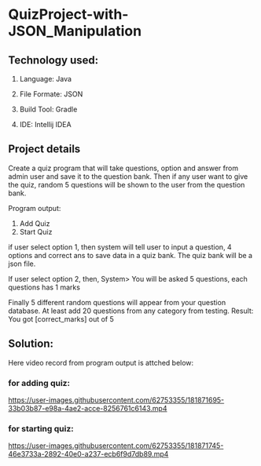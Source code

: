 # QuizProject-with-JSON_Manipulation  

## Technology used: 

1. Language:  Java   

2. File Formate: JSON

3. Build Tool:  Gradle  

4. IDE:  Intellij IDEA  

## Project details

Create a quiz program that will take questions, option and answer from admin user and save it to the question bank. Then if any user want to give the quiz, 
random 5 questions will be shown to the user from the question bank.

Program output:
1. Add Quiz
2. Start Quiz

if user select option 1, then system will tell user to input a question, 4 options and correct ans to save data in a quiz bank. The quiz bank will be a json file. 

If user select option 2,  then,
System> You will be asked 5 questions, each questions has 1 marks

Finally 5 different random questions will appear from your question database. At least add 20 questions from any category from testing.
Result: You got [correct_marks] out of 5  

## Solution:

Here video record from program output is attched below:

### for adding quiz:  


https://user-images.githubusercontent.com/62753355/181871695-33b03b87-e98a-4ae2-acce-8256761c6143.mp4


### for starting quiz:
  
  
https://user-images.githubusercontent.com/62753355/181871745-46e3733a-2892-40e0-a237-ecb6f9d7db89.mp4









